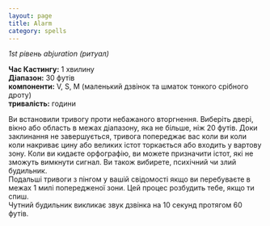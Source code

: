 ```yaml
---
layout: page 
title: Alarm
category: spells
---
```

_1st<unk> рівень abjuration (ритуал)_

**Час Кастингу:** 1 хвилину    
**Діапазон:** 30 футів    
**компоненти:** V, S, М (маленький дзвінок та шматок тонкого срібного дроту)    
**тривалість:** години

Ви встановили тривогу проти небажаного вторгнення. Виберіть двері, вікно або область в межах діапазону, яка не більше, ніж 20 футів. Доки заклинання не завершується, тривога попереджає вас коли ви коли коли накриває цину або великих істот торкається або входить у вартову зону. Коли ви кидаєте орфографію, ви можете призначити істот, які не зможуть вимкнути сигнал. Ви також вибирете, психічний чи злий будильник.    
Подальші тривоги з пінгом у вашій свідомості якщо ви перебуваєте в межах 1 милі попередженої зони. Цей процес розбудить тебе, якщо ти спиш.    
Чутний будильник викликає звук дзвінка на 10 секунд протягом 60 футів. 